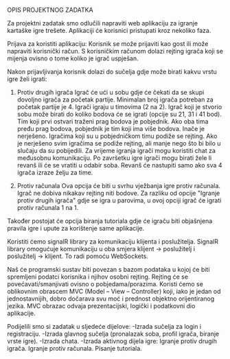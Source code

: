OPIS PROJEKTNOG ZADATKA

Za projektni zadatak smo odlučili napraviti web aplikaciju za igranje kartaške igre trešete.
 Aplikaciji će korisnici pristupati kroz nekoliko faza.
 
Prijava za koristiti aplikaciju:
Korisnik se može prijaviti kao gost ili može napraviti korisnički račun.
S korisničkim računom dolazi rejting igrača koji se mijenja ovisno o tome koliko je igrač uspješan.

Nakon prijavljivanja korisnik dolazi do sučelja gdje može birati kakvu vrstu igre želi igrati: 
1) Protiv drugih igrača
Igrač će ući u sobu gdje će čekati da se skupi dovoljno igrača za početak partije. Minimalan broj igrača potreban za početak partije je 4.
Igrači igraju u timovima (2 na 2). Igrač koji je stvorio sobu može birati do koliko bodova će se igrati (opcije su 21, 31 i 41 bod).
Tim koji prvi ostvari traženi prag bodova je pobjednik. Ako oba tima pređu prag bodova, pobjednik je tim koji ima više bodova. Inače je nerješeno.
Igračima koji su u pobjedničkom timu podiže se rejting. Ako je nerješeno svim igračima se podiže rejting, ali manje nego što bi bilo u slučaju da su pobijedili.
Za vrijeme igranja igrači mogu koristiti chat za međusobnu komunikaciju.
Po završetku igre igrači mogu birati žele li revanš ili će se vratiti u odabir soba. Revanš će nastupiti samo ako sva 4 igrača izraze želju za time.

2) Protiv računala
Ova opcija će biti u svrhu vježbanja igre protiv računala. Igrač ne dobiva nikakav rejting niti bodove. 
Za razliku od opcije "Igranje protiv drugih igrača" gdje se igra u parovima, u ovoj opciji igrač će igrati protiv računala 1 na 1.

Također postojat će opcija biranja tutoriala gdje će igraču biti objašnjena pravila igre i upute za korištenje same aplikacije.


Koristiti ćemo signalR library za komunikaciju klijenta i poslužitelja. SignalR library
 omogućuje komunikaciju u oba smjera klijent -> poslužitelj i poslužitelj -> klijent. To radi pomoću WebSockets.
 
Naš će programski sustav biti povezan s bazom podataka u kojoj će biti spremljeni podatci korisnika i njihov osobni rejting.
 Rejting će se povećavati/smanjivati ovisno o pobjedama/porazima.
Koristi ćemo se oblikovnim obrascem MVC (Model – View – Controller) koji, iako je jedan od 
jednostavnijih, dobro dočarava svu moć i prednost objektno orijentiranog jezika.
MVC obrazac odvaja prezentacijski, logički i podatkovni dio aplikacije.

Podijelili smo si zadatak u sljedeće dijelove:
-Izrada sučelja za login i registraciju.
-Izrada glavnog sučelja (pronalazak soba, profil igrača, biranje vrste igre).
-Izrada chata.
-Izrada aktivnog dijela igre:
	Igranje protiv drugih igrača.
	Igranje protiv računala.
	Pisanje tutoriala.
